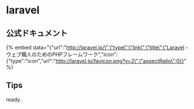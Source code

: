 # laravel

## 公式ドキュメント

{% embed data="{\"url\":\"http://laravel.jp/\",\"type\":\"link\",\"title\":\"Laravel - ウェブ職人のためのPHPフレームワーク\",\"icon\":{\"type\":\"icon\",\"url\":\"http://laravel.jp/favicon.png?v=2\",\"aspectRatio\":0}}" %}

## Tips

ready..

